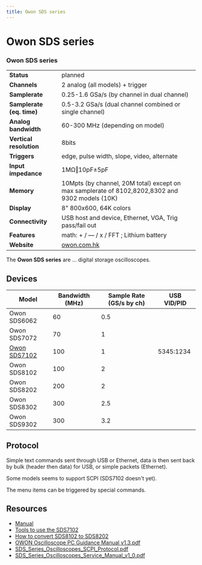 ```yaml
---
title: Owon SDS series
---
```


# Owon SDS series

<div class="infobox" markdown>

### Owon SDS series

| | |
|---|---|
| **Status** | planned |
| **Channels** | 2 analog (all models) + trigger |
| **Samplerate** | 0.25-1.6 GSa/s (by channel in dual channel) |
| **Samplerate (eq. time)** | 0.5-3.2 GSa/s (dual channel combined or single channel) |
| **Analog bandwidth** | 60-300 MHz (depending on model) |
| **Vertical resolution** | 8bits |
| **Triggers** | edge, pulse width, slope, video, alternate |
| **Input impedance** | 1MΩ‖10pF±5pF |
| **Memory** | 10Mpts (by channel, 20M total) except on max samplerate of 8102,8202,8302 and 9302 models (10K) |
| **Display** | 8" 800x600, 64K colors |
| **Connectivity** | USB host and device, Ethernet, VGA, Trig pass/fail out |
| **Features** | math: + / — / x / FFT&#160;; Lithium battery |
| **Website** | [owon.com.hk](http://www.owon.com.hk/products_info.asp?ParentID=57&amp;SortID=66&amp;ProID=172) |

</div>

The **Owon SDS series** are ... digital storage oscilloscopes.

## Devices
| Model | Bandwidth (MHz) | Sample Rate (GS/s by ch) | USB VID/PID |
|---|---|---|---|
| Owon SDS6062 | 60 | 0.5 |  |
| Owon SDS7072 | 70 | 1 |  |
| [Owon SDS7102](https://sigrok.org/wiki/Owon_SDS7102) | 100 | 1 | 5345:1234 |
| Owon SDS8102 | 100 | 2 |  |
| Owon SDS8202 | 200 | 2 |  |
| Owon SDS8302 | 300 | 2.5 |  |
| Owon SDS9302 | 300 | 3.2 |  |

## Protocol

Simple text commands sent through USB or Ethernet, data is then sent back by bulk (header then data) for USB, or simple packets (Ethernet).

Some models seems to support SCPI (SDS7102 doesn't yet).

The menu items can be triggered by special commands.

## Resources
- [Manual](http://www.owon.com.hk/probook/SDS_Series_USER_MANUAL.pdf)
- [Tools to use the SDS7102](https://github.com/bjonnh/owon-sds7102-protocol)
- [How to convert SDS8102 to SDS8202](https://translate.google.com/translate?hl=&sl=ru&tl=en&u=http%3A%2F%2Fdlcorp.nedopc.com%2Fviewtopic.php%3Ff%3D40%26t%3D1291%26start%3D0)
- [OWON Oscilloscope PC Guidance Manual v1.3.pdf](https://bikealive.nl/tl_files/EmbeddedSystems/Test_Measurement/owon/OWON%20Oscilloscope%20PC%20Guidance%20Manual.pdf)
- [SDS_Series_Oscilloscopes_SCPI_Protocol.pdf](http://files.owon.com.cn/software/Application/SDS_Series_Oscilloscopes_SCPI_Protocol.pdf)
- [SDS_Series_Oscilloscopes_Service_Manual_v1_0.pdf](https://www.mikrocontroller.net/attachment/126522/SDS_Series_Oscilloscopes_Service_Manual_v1_0.pdf)

